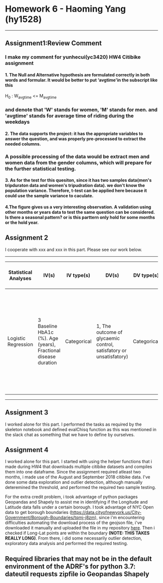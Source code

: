 # Homework 6 - Haoming Yang (hy1528)
----------------------------------------------------------------------------------------------------------------------------
## Assignment1:Review Comment
### I make my comment for yunhecui(yc3420) HW4 Citibike assignment
#### 1. The Null and Alternative hypothesis are formulated correctly in both words and formular. It would be better to put ‘avgtime'in the subscript like this
H<sub>0</sub> : W<sub>avgtime</sub> <= M<sub>avgtime</sub>
### and denote that 'W' stands for women, 'M' stands for men. and 'avgtime' stands for average time of riding during the weekdays

#### 2. The data supports the project: it has the appropriate variables to answer the question, and was properly pre-processed to extract the needed columns.
### A possible processing of the data would be extract men and women data from the gender columns, which will prepare for the further statistical testing.



#### 3. As for the test for this quesiton, since it has two samples data(men's tripduraton data and women's tripudration data). we don't know the population variance. Therefore, t-test can be applied here because it could use the sample variance to caculate.


#### 4.The figure gives us a very interesting observation. A validation using other months or years data to test the same question can be considered. Is there a seasonal pattern? or is this parttern only hold for some months or the hold year.

## Assignment 2 
I cooperate with xxx and xxx in this part. Please see our work below.

----------------------------------------------------------------------------------------------------------------------------
| Statistical Analyses	| IV(s)                     | IV type(s)| DV(s)                    | DV type(s)| Control Var & Control Var type                                                          | Question to be answered | H0                                                                                                                         | alpha| Link                                                                                                               |
|-----------------------|---------------------------|-----------|--------------------------|-----------|----------------------------------------------------------------------------------------------|------------------------ |---------------------------------------------------------------------------------------------------------------------------|------	|-------------------------------------------------------------------------------------------------------------------|
| Logistic Regression        	| 3 Baseline HbA1c (%). Age (years), Fractional disease duration                                                   	|Categorical  | 1, The outcome of glycaemic control, satisfatory or unsatisfatory)                                                                                                                                                                                                                                                                                                                                                                            	| Categorical                                                                                                                                                                                                           	|3.Baseline HbA1c (%) .Age (years), Fractional disease duration/   continuous                                                                                                    	|   What factors could significantly influcence the achievement of satisfactory glycaemic                                    	| Baseline HbA1c (%) /.Age (years), /Fractional disease duration could lower than or have no effect on the probability of achieving satisfactory glycaemic | 0.05	|  [Prediction of glycaemic control in young children and adolescents with type 1 diabetes mellitus using mixed-effects logistic regression modelling]( https://journals.plos.org/plosone/article/file?id=10.1371/journal.pone.0182181&type=printable) 	|  	

----------------------------------------------------------------------------------------------------------------------------


## Assignment 3 
I worked alone for this part. I performed the tasks as required by the skeleton notebook and defined evalChisq function as this was mentioned in the slack chat as something that we have to define by ourselves.

## Assignment 4 
I worked alone for this part.  I started with using the helper functions that i made during HW4 that downloads multiple citibike datasets and compiles them into one dataframe. Since the assignment required atleast two months, i made use of the August and September 2018 citibike data. I've done some data exploration and outlier detection, although manually deteremined the threshold, and performed the required two sample testing.

For the extra credit problem, i took advantage of python packages Geopandas and Shapely to assist me in identifying if the Longitude and Latitude data falls under a certain borough. I took advantage of NYC Open data to get borough boundaries (https://data.cityofnewyork.us/City-Government/Borough-Boundaries/tqmj-j8zm), since i'm encountering difficulties automating the download process of the geojson file, i've downloaded it manually and uploaded the file in my repository [here](https://raw.githubusercontent.com/jinalklaulitz/PUI2018_msm796/master/HW5_msm796/Borough%20Boundaries.geojson ). Then i checked if Long-Lat points are within the boundary <b>(NOTE: THIS TAKES REALLY LONG)</b>. From there, i did some necessarily outlier detection, exploratory data analysis and performed the required testing.

Required libraries that may not be in the default environment of the ADRF's for python 3.7:
dateutil
requests
zipfile
io
Geopandas
 Shapely
----------------------------------------------------------------------------------------------------------------------------
